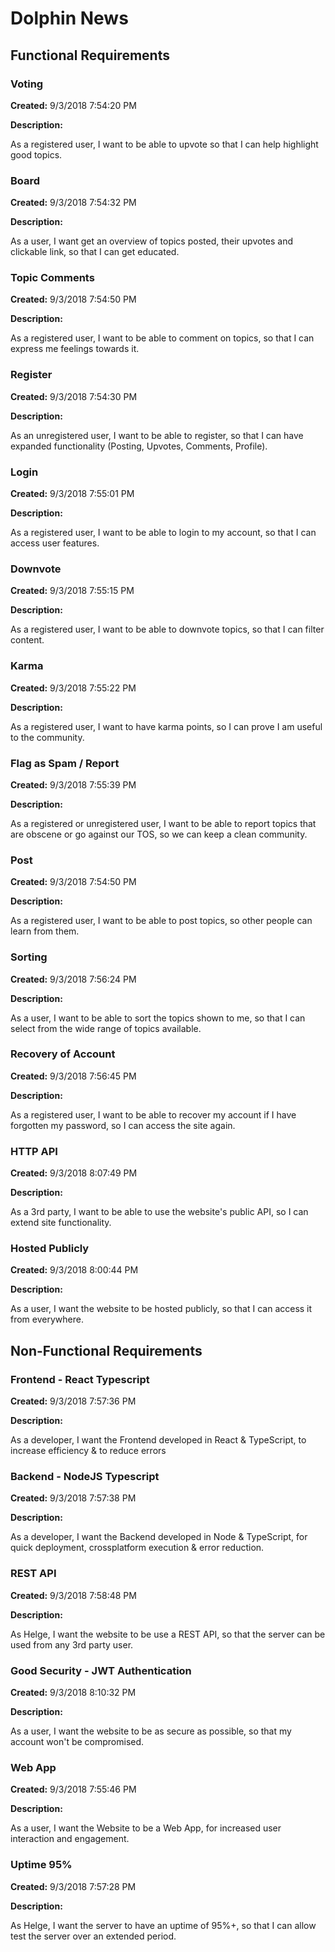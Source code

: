 # Dolphin News

## Functional Requirements

### Voting

**Created:** 9/3/2018 7:54:20 PM

**Description:**

As a registered user, I want to be able to upvote so that I can help highlight good topics.


### Board

**Created:** 9/3/2018 7:54:32 PM

**Description:**

As a user, I want get an overview of topics posted, their upvotes and clickable link, so that I can get educated.

### Topic Comments

**Created:** 9/3/2018 7:54:50 PM

**Description:**

As a registered user, I want to be able to comment on topics, so that I can express me feelings towards it.

### Register

**Created:** 9/3/2018 7:54:30 PM

**Description:**

As an unregistered user, I want to be able to register, so that I can have expanded functionality (Posting, Upvotes, Comments, Profile).

### Login

**Created:** 9/3/2018 7:55:01 PM

**Description:**

As a registered user, I want to be able to login to my account, so that I can access user features.

### Downvote

**Created:** 9/3/2018 7:55:15 PM

**Description:**

As a registered user, I want to be able to downvote topics, so that I can filter content.

### Karma

**Created:** 9/3/2018 7:55:22 PM

**Description:**

As a registered user, I want to have karma points, so I can prove I am useful to the community.

### Flag as Spam / Report

**Created:** 9/3/2018 7:55:39 PM

**Description:**

As a registered or unregistered user, I want to be able to report topics that are obscene or go against our TOS, so we can keep a clean community.

### Post

**Created:** 9/3/2018 7:54:50 PM

**Description:**

As a registered user, I want to be able to post topics, so other people can learn from them.

### Sorting

**Created:** 9/3/2018 7:56:24 PM

**Description:**

As a user, I want to be able to sort the topics shown to me, so that I can select from the wide range of topics available.

### Recovery of Account

**Created:** 9/3/2018 7:56:45 PM

**Description:**

As a registered user, I want to be able to recover my account if I have forgotten my password, so I can access the site again.

### HTTP API

**Created:** 9/3/2018 8:07:49 PM

**Description:**

As a 3rd party, I want to be able to use the website's public API, so I can extend site functionality.

### Hosted Publicly

**Created:** 9/3/2018 8:00:44 PM

**Description:**

As a user, I want the website to be hosted publicly, so that I can access it from everywhere.


## Non-Functional Requirements

### Frontend - React Typescript

**Created:** 9/3/2018 7:57:36 PM

**Description:**

As a developer, I want the Frontend developed in React & TypeScript, to increase efficiency & to reduce errors

### Backend - NodeJS Typescript

**Created:** 9/3/2018 7:57:38 PM

**Description:**

As a developer, I want the Backend developed in Node & TypeScript, for quick deployment, crossplatform execution & error reduction.

### REST API

**Created:** 9/3/2018 7:58:48 PM

**Description:**

As Helge, I want the website to be use a REST API, so that the server can be used from any 3rd party user.

### Good Security - JWT Authentication

**Created:** 9/3/2018 8:10:32 PM

**Description:**

As a user, I want the website to be as secure as possible, so that my account won't be compromised.

### Web App

**Created:** 9/3/2018 7:55:46 PM

**Description:**

As a user, I want the Website to be a Web App, for increased user interaction and engagement.

### Uptime 95%

**Created:** 9/3/2018 7:57:28 PM

**Description:**

As Helge, I want the server to have an uptime of 95%+, so that I can allow test the server over an extended period.

